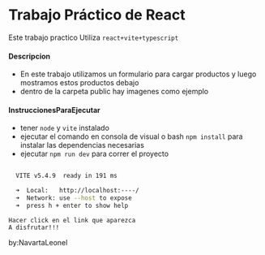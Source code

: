 # Trabajo Práctico de React
Este trabajo practico Utiliza `react+vite+typescript`
#### Descripcion
+  En este trabajo utilizamos un formulario para cargar productos y luego mostramos estos productos debajo
+ dentro de la carpeta public hay imagenes como ejemplo
#### InstruccionesParaEjecutar
+ tener `node` y `vite` instalado
+ ejecutar el comando en consola de visual o bash `npm install` para instalar las dependencias necesarias
+ ejecutar `npm run dev` para correr el proyecto
``` bash 

  VITE v5.4.9  ready in 191 ms

  ➜  Local:   http://localhost:----/
  ➜  Network: use --host to expose
  ➜  press h + enter to show help
```
    Hacer click en el link que aparezca
    A disfrutar!!!

by:NavartaLeonel

